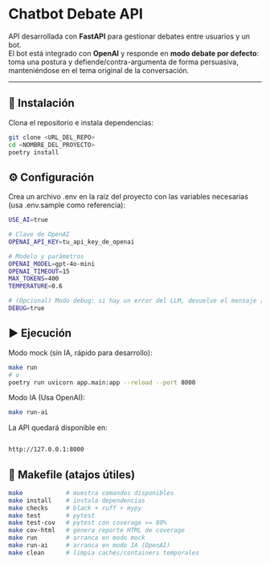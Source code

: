 # Chatbot Debate API

API desarrollada con **FastAPI** para gestionar debates entre usuarios y un bot.  
El bot está integrado con **OpenAI** y responde en **modo debate por defecto**: toma una postura y defiende/contra-argumenta de forma persuasiva, manteniéndose en el tema original de la conversación.

---

## 🚀 Instalación

Clona el repositorio e instala dependencias:

```bash
git clone <URL_DEL_REPO>
cd <NOMBRE_DEL_PROYECTO>
poetry install
```

## ⚙️ Configuración

Crea un archivo .env en la raíz del proyecto con las variables necesarias (usa .env.sample como referencia):

```bash
USE_AI=true

# Clave de OpenAI
OPENAI_API_KEY=tu_api_key_de_openai

# Modelo y parámetros
OPENAI_MODEL=gpt-4o-mini
OPENAI_TIMEOUT=15
MAX_TOKENS=400
TEMPERATURE=0.6

# (Opcional) Modo debug: si hay un error del LLM, devuelve el mensaje [DEBUG ...]
DEBUG=true
```

## ▶️ Ejecución

Modo mock (sin IA, rápido para desarrollo):
```bash
make run
# o
poetry run uvicorn app.main:app --reload --port 8000
```
Modo IA (Usa OpenAI):
```bash
make run-ai
```
La API quedará disponible en:

```bash

http://127.0.0.1:8000
```

## 🧰 Makefile (atajos útiles)

```bash
make            # muestra comandos disponibles
make install    # instala dependencias
make checks     # black + ruff + mypy
make test       # pytest
make test-cov   # pytest con coverage >= 80%
make cov-html   # genera reporte HTML de coverage
make run        # arranca en modo mock
make run-ai     # arranca en modo IA (OpenAI)
make clean      # limpia cachés/containers temporales
```